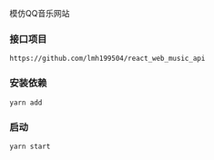 模仿QQ音乐网站

### 接口项目
    https://github.com/lmh199504/react_web_music_api
### 安装依赖
    yarn add
### 启动
    yarn start

